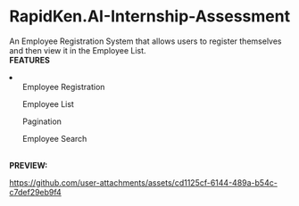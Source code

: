 # RapidKen.AI-Internship-Assessment
An Employee Registration System that allows users to register themselves and then view it in the Employee List.<br />
<b> FEATURES</b>
<li>
  <ul>Employee Registration</ul>
  <ul>Employee List</ul>  
  <ul>Pagination</ul>
  <ul>Employee Search</ul>
</li>
<br />
<b>PREVIEW:</b>

https://github.com/user-attachments/assets/cd1125cf-6144-489a-b54c-c7def29eb9f4

